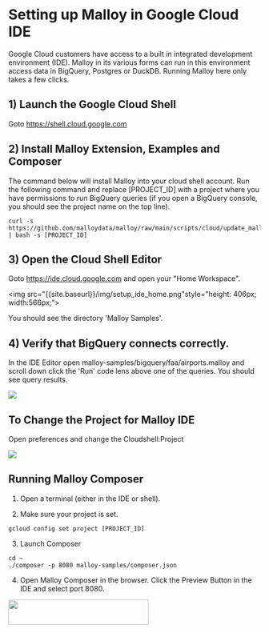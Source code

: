 # Setting up Malloy in Google Cloud IDE
Google Cloud customers have access to a built in integrated development environment (IDE).  Malloy in its various forms can run in this environment access data in BigQuery, Postgres or DuckDB.  Running Malloy here only takes a few clicks.  

## 1) Launch the Google Cloud Shell

Goto https://shell.cloud.google.com

## 2) Install Malloy Extension, Examples and Composer
The command below will install Malloy into your cloud shell account.  Run the following command and replace [PROJECT_ID] with a project where you have permissions to run BigQuery queries (if you open a BigQuery console, you should see the project name on the top line).

```
curl -s https://github.com/malloydata/malloy/raw/main/scripts/cloud/update_malloy.sh | bash -s [PROJECT_ID]
```

## 3) Open the Cloud Shell Editor

Goto https://ide.cloud.google.com and open your "Home Workspace".

<img src="{{site.baseurl}}/img/setup_ide_home.png"style="height: 406px; width:566px;">

You should see the directory 'Malloy Samples'.  

##  4) Verify that BigQuery connects correctly.  

In the IDE Editor open malloy-samples/bigquery/faa/airports.malloy and scroll down click the 'Run' code lens above one of the queries.  You should see query results.


<img src="{{site.baseurl}}/img/setup_ide_run.png">


## To Change the Project for Malloy IDE
Open preferences and change the Cloudshell:Project

<img src="{{site.baseurl}}/img/setup_ide_project.png">

## Running Malloy Composer
1) Open a terminal (either in the IDE or shell).

2) Make sure your project is set.

```
gcloud config set project [PROJECT_ID]
```

3) Launch Composer

```
cd ~
./composer -p 8080 malloy-samples/composer.json
```

4) Open Malloy Composer in the browser.   Click the Preview Button in the IDE and select port 8080. 

<img src="{{site.baseurl}}/img/setup_ide_preview.png" style="height: 50px; width:280px;">